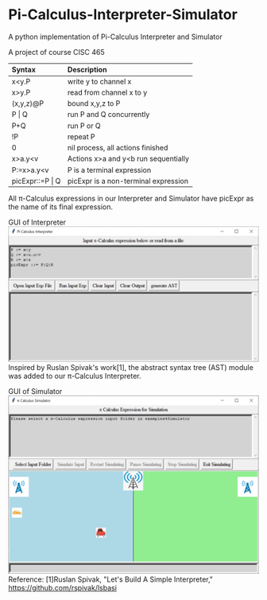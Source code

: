 # Pi-Calculus-Interpreter-Simulator
A python implementation of Pi-Calculus Interpreter and Simulator  

A project of course CISC 465

| Syntax  | Description  |  
| :-------------- |:---------------| 
| x<y.P      | write y to channel x | 
| x>y.P      | read from channel x to y       |   
| (x,y,z)@P | bound x,y,z to P        |   
| P &#124; Q      | run P and Q concurrently | 
| P+Q      | run P or Q       |   
| !P | repeat P        |    
| 0      | nil process, all actions finished | 
| x>a.y<v      | Actions x>a and y<b run sequentially       |   
| P:=x>a.y<v | P is a terminal expression        |   
| picExpr::=P &#124; Q| picExpr is a non-terminal expression | 
 
All π-Calculus expressions in our Interpreter and Simulator have picExpr as the name of its final expression.  
  
  
GUI of Interpreter
<img width="964" alt="GUI of Pi-Calculus Interpreter" src="https://github.com/Ruikang07/Pi-Calculus-Interpreter-Simulator/blob/b595949a5fa6817ae066c1e8ad3ea6b246ac9bf7/figures/picInterpreterGUI.PNG">
Inspired by Ruslan Spivak's work[1],  the abstract syntax tree (AST) module was added to our π-Calculus Interpreter.
  
  
GUI of Simulator
<img width="964" alt="GUI of Pi-Calculus Simulator" src="https://github.com/Ruikang07/Pi-Calculus-Interpreter-Simulator/blob/b565d8884cb29c95dca2c0e3f57caeab43d9d0a0/figures/picSimulatorGUI.PNG">
Reference:
[1]Ruslan Spivak,  "Let's Build A Simple Interpreter," https://github.com/rspivak/lsbasi
